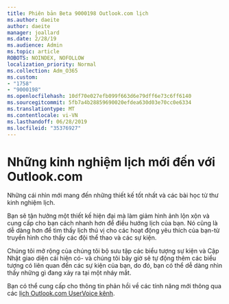 ```yaml
---
title: Phiên bản Beta 9000198 Outlook.com lịch
ms.author: daeite
author: daeite
manager: joallard
ms.date: 2/28/19
ms.audience: Admin
ms.topic: article
ROBOTS: NOINDEX, NOFOLLOW
localization_priority: Normal
ms.collection: Adm_O365
ms.custom:
- "1758"
- "9000198"
ms.openlocfilehash: 10df70e027efb099f663d6e79dff6e73c6ff6140
ms.sourcegitcommit: 5fb7a4b28859690020efdea630d03e70cc0e6334
ms.translationtype: MT
ms.contentlocale: vi-VN
ms.lasthandoff: 06/28/2019
ms.locfileid: "35376927"
---
```

# <a name="new-calendar-experiences-coming-to-outlookcom"></a>Những kinh nghiệm lịch mới đến với Outlook.com

Những cái nhìn mới mang đến những thiết kế tốt nhất và các bài học từ thư kinh nghiệm lịch.

Bạn sẽ tận hưởng một thiết kế hiện đại mà làm giảm hình ảnh lộn xộn và cung cấp cho bạn cách nhanh hơn để điều hướng lịch của bạn. Nó cũng là dễ dàng hơn để tìm thấy lịch thú vị cho các hoạt động yêu thích của bạn-từ truyền hình cho thấy các đội thể thao và các sự kiện.

Chúng tôi mở rộng của chúng tôi bộ sưu tập các biểu tượng sự kiện và Cập Nhật giao diện cái hiện có- và chúng tôi bây giờ sẽ tự động thêm các biểu tượng có liên quan đến các sự kiện của bạn, do đó, bạn có thể dễ dàng nhìn thấy những gì đang xảy ra tại một nháy mắt.

Bạn có thể cung cấp cho thông tin phản hồi về các tính năng mới thông qua các [lịch Outlook.com UserVoice kênh](https://outlook.uservoice.com/forums/601444-new-experiences-in-outlook-com?category_id=209197).